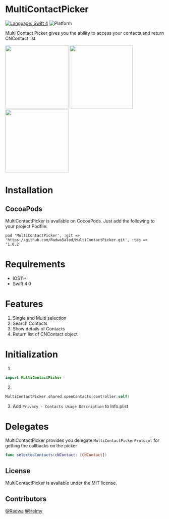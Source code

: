 # MultiContactPicker

[![Language: Swift 4](https://img.shields.io/badge/language-swift4-f48041.svg?style=flat-square)](https://developer.apple.com/swift)
![Platform](https://img.shields.io/badge/platforms-iOS%2011.0+-333333.svg?style=flat-square)

Multi Contact Picker gives you the ability to access your contacts and return CNContact list

<img src="https://user-images.githubusercontent.com/19505152/39757920-9f7a2c0e-52ce-11e8-8aee-54eff31477a5.png" width="200"> <img src="https://user-images.githubusercontent.com/19505152/39757941-b63d8dfa-52ce-11e8-81f7-7f7348e588fd.png" width="200"> <img src="https://user-images.githubusercontent.com/19505152/39757947-bbcf14a0-52ce-11e8-8c93-058376332af1.png" width="200">

# Installation #

## CocoaPods ##
MultiContactPicker is available on CocoaPods. Just add the following to your project Podfile:

`pod 'MultiContactPicker', :git => 'https://github.com/Radwa5aled/MultiContactPicker.git', :tag => '1.0.2'`

# Requirements #

* iOS11+
* Swift 4.0

# Features #

1. Single and Multi selection
2. Search Contacts
3. Show details of Contacts
4. Return list of CNContact object

# Initialization #

1. 
```swift
import MultiContactPicker
```
2.
```swift
MultiContactPicker.shared.openContacts(controller:self)
```
3. Add `Privacy - Contacts Usage Description` to Info.plist

# Delegates #

MultiContactPicker provides you delegate `MultiContactPickerProtocol` for getting the callbacks on the picker

```swift
func selectedContacts(cNContact: [CNContact])
```
## License ##

MultiContactPicker is available under the MIT license.

## Contributors ##

[@Radwa](https://github.com/Radwa5aled)
[@Helmy](https://github.com/MOMMH2008)
